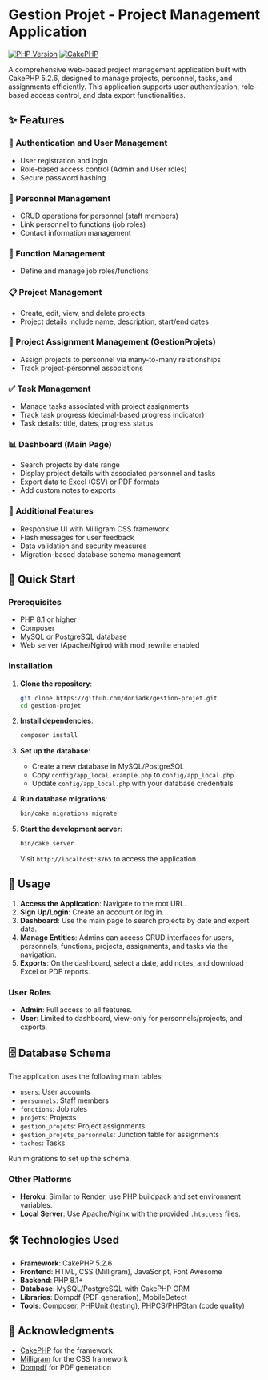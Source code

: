 # Gestion Projet - Project Management Application

[![PHP Version](https://img.shields.io/badge/PHP-8.1+-blue.svg)](https://php.net)
[![CakePHP](https://img.shields.io/badge/CakePHP-5.2.6-orange.svg)](https://cakephp.org)

A comprehensive web-based project management application built with CakePHP 5.2.6, designed to manage projects, personnel, tasks, and assignments efficiently. This application supports user authentication, role-based access control, and data export functionalities.

## ✨ Features

### 🔐 Authentication and User Management

-   User registration and login
-   Role-based access control (Admin and User roles)
-   Secure password hashing

### 👥 Personnel Management

-   CRUD operations for personnel (staff members)
-   Link personnel to functions (job roles)
-   Contact information management

### 🏢 Function Management

-   Define and manage job roles/functions

### 📋 Project Management

-   Create, edit, view, and delete projects
-   Project details include name, description, start/end dates

### 🔗 Project Assignment Management (GestionProjets)

-   Assign projects to personnel via many-to-many relationships
-   Track project-personnel associations

### ✅ Task Management

-   Manage tasks associated with project assignments
-   Track task progress (decimal-based progress indicator)
-   Task details: title, dates, progress status

### 📊 Dashboard (Main Page)

-   Search projects by date range
-   Display project details with associated personnel and tasks
-   Export data to Excel (CSV) or PDF formats
-   Add custom notes to exports

### 🎨 Additional Features

-   Responsive UI with Milligram CSS framework
-   Flash messages for user feedback
-   Data validation and security measures
-   Migration-based database schema management

## 🚀 Quick Start

### Prerequisites

-   PHP 8.1 or higher
-   Composer
-   MySQL or PostgreSQL database
-   Web server (Apache/Nginx) with mod_rewrite enabled

### Installation

1. **Clone the repository**:

    ```bash
    git clone https://github.com/doniadk/gestion-projet.git
    cd gestion-projet
    ```

2. **Install dependencies**:

    ```bash
    composer install
    ```

3. **Set up the database**:

    - Create a new database in MySQL/PostgreSQL
    - Copy `config/app_local.example.php` to `config/app_local.php`
    - Update `config/app_local.php` with your database credentials

4. **Run database migrations**:

    ```bash
    bin/cake migrations migrate
    ```

5. **Start the development server**:
    ```bash
    bin/cake server
    ```
    Visit `http://localhost:8765` to access the application.

## 📖 Usage

1. **Access the Application**: Navigate to the root URL.
2. **Sign Up/Login**: Create an account or log in.
3. **Dashboard**: Use the main page to search projects by date and export data.
4. **Manage Entities**: Admins can access CRUD interfaces for users, personnels, functions, projects, assignments, and tasks via the navigation.
5. **Exports**: On the dashboard, select a date, add notes, and download Excel or PDF reports.

### User Roles

-   **Admin**: Full access to all features.
-   **User**: Limited to dashboard, view-only for personnels/projects, and exports.

## 🗄️ Database Schema

The application uses the following main tables:

-   `users`: User accounts
-   `personnels`: Staff members
-   `fonctions`: Job roles
-   `projets`: Projects
-   `gestion_projets`: Project assignments
-   `gestion_projets_personnels`: Junction table for assignments
-   `taches`: Tasks

Run migrations to set up the schema.


### Other Platforms

-   **Heroku**: Similar to Render, use PHP buildpack and set environment variables.
-   **Local Server**: Use Apache/Nginx with the provided `.htaccess` files.

## 🛠️ Technologies Used

-   **Framework**: CakePHP 5.2.6
-   **Frontend**: HTML, CSS (Milligram), JavaScript, Font Awesome
-   **Backend**: PHP 8.1+
-   **Database**: MySQL/PostgreSQL with CakePHP ORM
-   **Libraries**: Dompdf (PDF generation), MobileDetect
-   **Tools**: Composer, PHPUnit (testing), PHPCS/PHPStan (code quality)

## 🙏 Acknowledgments

-   [CakePHP](https://cakephp.org) for the framework
-   [Milligram](https://milligram.io/) for the CSS framework
-   [Dompdf](https://github.com/dompdf/dompdf) for PDF generation
